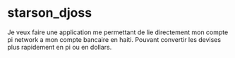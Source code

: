 # starson_djoss
Je veux faire une application me permettant de lie directement mon compte pi network a mon compte bancaire en haiti. Pouvant convertir les devises plus rapidement en pi ou en dollars. 
